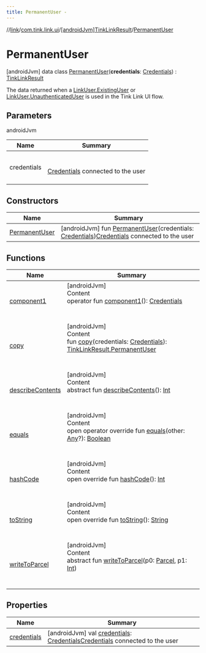 ```yaml
---
title: PermanentUser -
---
```

//[link](../../../index.md)/[com.tink.link.ui](../../index.md)/[[androidJvm]TinkLinkResult](../index.md)/[PermanentUser](index.md)



# PermanentUser  
 [androidJvm] data class [PermanentUser](index.md)(**credentials**: [Credentials](../../../com.tink.model.credentials/[android-jvm]-credentials/index.md)) : [TinkLinkResult](../index.md)

The data returned when a [LinkUser.ExistingUser](../../[android-jvm]-link-user/-existing-user/index.md) or [LinkUser.UnauthenticatedUser](../../[android-jvm]-link-user/-unauthenticated-user/index.md) is used in the Tink Link UI flow.

   


## Parameters  
  
androidJvm  
  
|  Name|  Summary| 
|---|---|
| <a name="com.tink.link.ui/TinkLinkResult.PermanentUser///PointingToDeclaration/"></a>credentials| <a name="com.tink.link.ui/TinkLinkResult.PermanentUser///PointingToDeclaration/"></a><br><br>[Credentials](../../../com.tink.model.credentials/[android-jvm]-credentials/index.md) connected to the user<br><br>
  


## Constructors  
  
|  Name|  Summary| 
|---|---|
| <a name="com.tink.link.ui/TinkLinkResult.PermanentUser/PermanentUser/#com.tink.model.credentials.Credentials/PointingToDeclaration/"></a>[PermanentUser](-permanent-user.md)| <a name="com.tink.link.ui/TinkLinkResult.PermanentUser/PermanentUser/#com.tink.model.credentials.Credentials/PointingToDeclaration/"></a> [androidJvm] fun [PermanentUser](-permanent-user.md)(credentials: [Credentials](../../../com.tink.model.credentials/[android-jvm]-credentials/index.md))[Credentials](../../../com.tink.model.credentials/[android-jvm]-credentials/index.md) connected to the user   <br>


## Functions  
  
|  Name|  Summary| 
|---|---|
| <a name="com.tink.link.ui/TinkLinkResult.PermanentUser/component1/#/PointingToDeclaration/"></a>[component1](component1.md)| <a name="com.tink.link.ui/TinkLinkResult.PermanentUser/component1/#/PointingToDeclaration/"></a>[androidJvm]  <br>Content  <br>operator fun [component1](component1.md)(): [Credentials](../../../com.tink.model.credentials/[android-jvm]-credentials/index.md)  <br><br><br>
| <a name="com.tink.link.ui/TinkLinkResult.PermanentUser/copy/#com.tink.model.credentials.Credentials/PointingToDeclaration/"></a>[copy](copy.md)| <a name="com.tink.link.ui/TinkLinkResult.PermanentUser/copy/#com.tink.model.credentials.Credentials/PointingToDeclaration/"></a>[androidJvm]  <br>Content  <br>fun [copy](copy.md)(credentials: [Credentials](../../../com.tink.model.credentials/[android-jvm]-credentials/index.md)): [TinkLinkResult.PermanentUser](index.md)  <br><br><br>
| <a name="android.os/Parcelable/describeContents/#/PointingToDeclaration/"></a>[describeContents](../../../com.tink.service.provider/[android-jvm]-provider-filter/index.md#%5Bandroid.os%2FParcelable%2FdescribeContents%2F%23%2FPointingToDeclaration%2F%5D%2FFunctions%2F-586840090)| <a name="android.os/Parcelable/describeContents/#/PointingToDeclaration/"></a>[androidJvm]  <br>Content  <br>abstract fun [describeContents](../../../com.tink.service.provider/[android-jvm]-provider-filter/index.md#%5Bandroid.os%2FParcelable%2FdescribeContents%2F%23%2FPointingToDeclaration%2F%5D%2FFunctions%2F-586840090)(): [Int](https://kotlinlang.org/api/latest/jvm/stdlib/kotlin/-int/index.html)  <br><br><br>
| <a name="kotlin/Any/equals/#kotlin.Any?/PointingToDeclaration/"></a>[equals](../../../com.tink.service.user/[android-jvm]-user-profile-service-impl/index.md#%5Bkotlin%2FAny%2Fequals%2F%23kotlin.Any%3F%2FPointingToDeclaration%2F%5D%2FFunctions%2F-586840090)| <a name="kotlin/Any/equals/#kotlin.Any?/PointingToDeclaration/"></a>[androidJvm]  <br>Content  <br>open operator override fun [equals](../../../com.tink.service.user/[android-jvm]-user-profile-service-impl/index.md#%5Bkotlin%2FAny%2Fequals%2F%23kotlin.Any%3F%2FPointingToDeclaration%2F%5D%2FFunctions%2F-586840090)(other: [Any](https://kotlinlang.org/api/latest/jvm/stdlib/kotlin/-any/index.html)?): [Boolean](https://kotlinlang.org/api/latest/jvm/stdlib/kotlin/-boolean/index.html)  <br><br><br>
| <a name="kotlin/Any/hashCode/#/PointingToDeclaration/"></a>[hashCode](../../../com.tink.service.user/[android-jvm]-user-profile-service-impl/index.md#%5Bkotlin%2FAny%2FhashCode%2F%23%2FPointingToDeclaration%2F%5D%2FFunctions%2F-586840090)| <a name="kotlin/Any/hashCode/#/PointingToDeclaration/"></a>[androidJvm]  <br>Content  <br>open override fun [hashCode](../../../com.tink.service.user/[android-jvm]-user-profile-service-impl/index.md#%5Bkotlin%2FAny%2FhashCode%2F%23%2FPointingToDeclaration%2F%5D%2FFunctions%2F-586840090)(): [Int](https://kotlinlang.org/api/latest/jvm/stdlib/kotlin/-int/index.html)  <br><br><br>
| <a name="kotlin/Any/toString/#/PointingToDeclaration/"></a>[toString](../../../com.tink.service.user/[android-jvm]-user-profile-service-impl/index.md#%5Bkotlin%2FAny%2FtoString%2F%23%2FPointingToDeclaration%2F%5D%2FFunctions%2F-586840090)| <a name="kotlin/Any/toString/#/PointingToDeclaration/"></a>[androidJvm]  <br>Content  <br>open override fun [toString](../../../com.tink.service.user/[android-jvm]-user-profile-service-impl/index.md#%5Bkotlin%2FAny%2FtoString%2F%23%2FPointingToDeclaration%2F%5D%2FFunctions%2F-586840090)(): [String](https://kotlinlang.org/api/latest/jvm/stdlib/kotlin/-string/index.html)  <br><br><br>
| <a name="android.os/Parcelable/writeToParcel/#android.os.Parcel#kotlin.Int/PointingToDeclaration/"></a>[writeToParcel](../../../com.tink.service.provider/[android-jvm]-provider-filter/index.md#%5Bandroid.os%2FParcelable%2FwriteToParcel%2F%23android.os.Parcel%23kotlin.Int%2FPointingToDeclaration%2F%5D%2FFunctions%2F-586840090)| <a name="android.os/Parcelable/writeToParcel/#android.os.Parcel#kotlin.Int/PointingToDeclaration/"></a>[androidJvm]  <br>Content  <br>abstract fun [writeToParcel](../../../com.tink.service.provider/[android-jvm]-provider-filter/index.md#%5Bandroid.os%2FParcelable%2FwriteToParcel%2F%23android.os.Parcel%23kotlin.Int%2FPointingToDeclaration%2F%5D%2FFunctions%2F-586840090)(p0: [Parcel](https://developer.android.com/reference/kotlin/android/os/Parcel.html), p1: [Int](https://kotlinlang.org/api/latest/jvm/stdlib/kotlin/-int/index.html))  <br><br><br>


## Properties  
  
|  Name|  Summary| 
|---|---|
| <a name="com.tink.link.ui/TinkLinkResult.PermanentUser/credentials/#/PointingToDeclaration/"></a>[credentials](credentials.md)| <a name="com.tink.link.ui/TinkLinkResult.PermanentUser/credentials/#/PointingToDeclaration/"></a> [androidJvm] val [credentials](credentials.md): [Credentials](../../../com.tink.model.credentials/[android-jvm]-credentials/index.md)[Credentials](../../../com.tink.model.credentials/[android-jvm]-credentials/index.md) connected to the user   <br>

